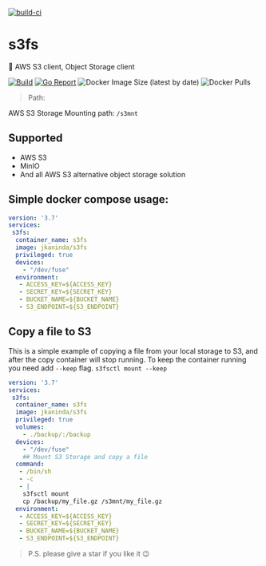 [![build-ci](https://github.com/jkaninda/s3fs/actions/workflows/build.yml/badge.svg)](https://github.com/jkaninda/s3fs/actions/workflows/build.yml)

# s3fs

 🐳 AWS S3 client, Object Storage client  

[![Build](https://github.com/jkaninda/s3fs/actions/workflows/build.yml/badge.svg)](https://github.com/jkaninda/mysql-bkup/actions/workflows/build.yml)
[![Go Report](https://goreportcard.com/badge/github.com/jkaninda/s3fs)](https://goreportcard.com/report/github.com/jkaninda/s3fs)
![Docker Image Size (latest by date)](https://img.shields.io/docker/image-size/jkaninda/s3fs?style=flat-square)
![Docker Pulls](https://img.shields.io/docker/pulls/jkaninda/s3fs?style=flat-square)

> Path:

AWS S3 Storage Mounting path: `/s3mnt`

## Supported
- AWS S3
- MinIO
- And all AWS S3 alternative object storage solution


## Simple docker compose usage:

```yaml
version: '3.7'
services:
 s3fs:
  container_name: s3fs
  image: jkaninda/s3fs
  privileged: true
  devices:
    - "/dev/fuse"
  environment:
   - ACCESS_KEY=${ACCESS_KEY}
   - SECRET_KEY=${SECRET_KEY}
   - BUCKET_NAME=${BUCKET_NAME}
   - S3_ENDPOINT=${S3_ENDPOINT}
```
## Copy a file to S3
This is a simple example of copying a file from your local storage to S3, and after the copy container will stop running.
To keep the container running you need add `--keep` flag.
`s3fsctl mount --keep`


```yaml
version: '3.7'
services:
 s3fs:
  container_name: s3fs
  image: jkaninda/s3fs
  privileged: true
  volumes:
    - ./backup/:/backup
  devices:
    - "/dev/fuse"
    ## Mount S3 Storage and copy a file
  command:
   - /bin/sh
   - -c
   - |
    s3fsctl mount 
    cp /backup/my_file.gz /s3mnt/my_file.gz 
  environment:
   - ACCESS_KEY=${ACCESS_KEY}
   - SECRET_KEY=${SECRET_KEY}
   - BUCKET_NAME=${BUCKET_NAME}
   - S3_ENDPOINT=${S3_ENDPOINT}
```


> P.S. please give a star if you like it :wink:


